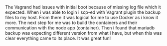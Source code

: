 The Vagrand had issues with initial boot because of missing log file which it expected.
When i was able to login i scp-ed with Vagrant plugin the backup files to my host.
From there it was logical for me to use Docker as i know it more.
The next step for me was to build the containers and their communication with the node app (container).
Then i found that mariadb backup was expecting different version from what i have, but when this
was clear everything came to its place.
It was great fun!
